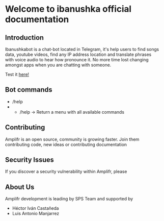 # Welcome to ibanushka official documentation

## Introduction

Ibanushkabot is a chat-bot located in Telegram, it's help users to find songs data, youtube videos, find any IP address location and translate phrases with voice audio to hear how pronounce it. No more time lost changing amongst apps when you are chatting with someone.

Test it [here!][1]

## Bot commands

* /help
* * /help -> Return a menu with all available commands

## Contributing

Amplifr is an open source, community is growing faster. Join them contributing code, new ideas or contributing documentation

## Security Issues

If you discover a security vulnerability within Amplifr, please

## About Us

Amplifr development is leading by SPS Team and supported by

* Héctor Iván Castañeda
* Luis Antonio Manjarrez

[1]: https://t.me/Ibanushkabot
[2]: https://www.spsolutions.com.mx
[3]: https://mxspsolutions.sharepoint.com/Talento%20In%20House/Forms/AllItems.aspx?originalPath=aHR0cHM6Ly9teHNwc29sdXRpb25zLnNoYXJlcG9pbnQuY29tLzpmOi9nL0VzUXh5c2xKZ0sxTWgybmtRYmRWUTdvQkR1YWpVanFlei1FTFgySjRFZjROOXc_cnRpbWU9SjlrRWNsdUEyRWc&id=%2FTalento%20In%20House%2FDATA%20MANAGEMENT%2FFASE%20INICIAL%2FBRENDA%20GALICIA%2FPracticas%2FAmplifr%2Famplifr%2Ewsdl&parent=%2FTalento%20In%20House%2FDATA%20MANAGEMENT%2FFASE%20INICIAL%2FBRENDA%20GALICIA%2FPracticas%2FAmplifr